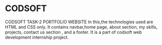 # CODSOFT
CODSOFT TASK-2
PORTFOLIO WEBSITE
In this,the technologies used are HTML and CSS only.
It  contains navbar,home page, about section, my skills, projects, contact us section , and a footer.
It is a part of codsoft web development internship project.
